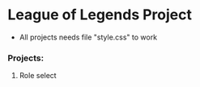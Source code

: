 # League of Legends Project

- All projects needs file "style.css" to work

### Projects:

1. Role select
